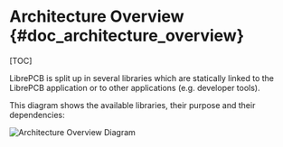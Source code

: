 Architecture Overview {#doc_architecture_overview}
==================================================

[TOC]

LibrePCB is split up in several libraries which are statically linked to the
LibrePCB application or to other applications (e.g. developer tools).

This diagram shows the available libraries, their purpose and their
dependencies:

![Architecture Overview Diagram](architecture_overview.svg)
